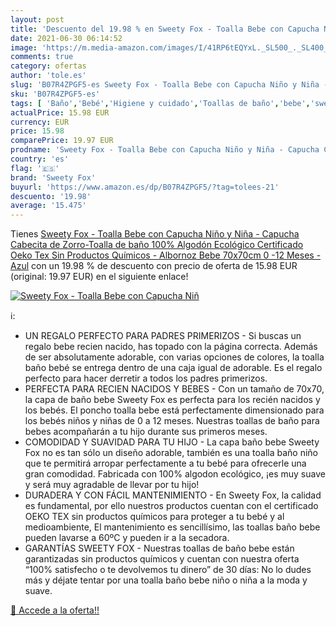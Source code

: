 ```yaml
---
layout: post
title: 'Descuento del 19.98 % en Sweety Fox - Toalla Bebe con Capucha Niñ'
date: 2021-06-30 06:14:52
image: 'https://m.media-amazon.com/images/I/41RP6tEQYxL._SL500_._SL400_.jpg'
comments: true
category: ofertas
author: 'tole.es'
slug: 'B07R4ZPGF5-es Sweety Fox - Toalla Bebe con Capucha Niño y Niña - Capucha...'
sku: 'B07R4ZPGF5-es'
tags: [ 'Baño','Bebé','Higiene y cuidado','Toallas de baño','bebe','sweety fox', ]
actualPrice: 15.98 EUR
currency: EUR
price: 15.98
comparePrice: 19.97 EUR
prodname: 'Sweety Fox - Toalla Bebe con Capucha Niño y Niña - Capucha Cabecita de Zorro-Toalla de baño 100% Algodón Ecológico  Certificado Oeko Tex  Sin Productos Químicos - Albornoz Bebe 70x70cm  0 -12 Meses - Azul'
country: 'es'
flag: '🇪🇸'
brand: 'Sweety Fox'
buyurl: 'https://www.amazon.es/dp/B07R4ZPGF5/?tag=tolees-21'
descuento: '19.98'
average: '15.475'
---
```


Tienes [Sweety Fox - Toalla Bebe con Capucha Niño y Niña - Capucha Cabecita de Zorro-Toalla de baño 100% Algodón Ecológico  Certificado Oeko Tex  Sin Productos Químicos - Albornoz Bebe 70x70cm  0 -12 Meses - Azul](https://www.amazon.es/dp/B07R4ZPGF5/?tag=tolees-21) con un 19.98 % de descuento con precio de oferta de 15.98 EUR (original: 19.97 EUR) en el siguiente enlace!

[![Sweety Fox - Toalla Bebe con Capucha Niñ](https://m.media-amazon.com/images/I/41RP6tEQYxL._SL500_._SL400_.jpg)](https://www.amazon.es/dp/B07R4ZPGF5/?tag=tolees-21)

ℹ️:

- UN REGALO PERFECTO PARA PADRES PRIMERIZOS - Si buscas un regalo bebe recien nacido, has topado con la página correcta. Además de ser absolutamente adorable, con varias opciones de colores, la toalla baño bebé se entrega dentro de una caja igual de adorable. Es el regalo perfecto para hacer derretir a todos los padres primerizos.
- PERFECTA PARA RECIEN NACIDOS Y BEBES - Con un tamaño de 70x70, la capa de baño bebe Sweety Fox es perfecta para los recién nacidos y los bebés. El poncho toalla bebe está perfectamente dimensionado para los bebés niños y niñas de 0 a 12 meses. Nuestras toallas de baño para bebes acompañarán a tu hijo durante sus primeros meses.
- COMODIDAD Y SUAVIDAD PARA TU HIJO - La capa baño bebe Sweety Fox no es tan sólo un diseño adorable, también es una toalla baño niño que te permitirá arropar perfectamente a tu bebé para ofrecerle una gran comodidad. Fabricada con 100% algodon ecológico, ¡es muy suave y será muy agradable de llevar por tu hijo!
- DURADERA Y CON FÁCIL MANTENIMIENTO - En Sweety Fox, la calidad es fundamental, por ello nuestros productos cuentan con el certificado OEKO TEX sin productos químicos para proteger a tu bebé y al medioambiente, El mantenimiento es sencillísimo, las toallas baño bebe pueden lavarse a 60ºC y pueden ir a la secadora.
- GARANTÍAS SWEETY FOX - Nuestras toallas de baño bebe están garantizadas sin productos químicos y cuentan con nuestra oferta “100% satisfecho o te devolvemos tu dinero” de 30 días: No lo dudes más y déjate tentar por una toalla baño bebe niño o niña a la moda y suave.

[🛒 Accede a la oferta!!](https://www.amazon.es/dp/B07R4ZPGF5/?tag=tolees-21)
